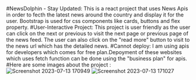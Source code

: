 #NewsDolphin - Stay Updated:
This is a react project that uses News Apis in order to fecth the latest news around the country and display it for the user. Bootstrap is used for css components like cards, buttons and flex property.
#User-Interactive Project:
This project is user friendly as the user can click on the next or previous to visit the next page or previous page of the news feed. The user can also click on the "read more" button to visit to the news url which has the detailed news. 
#Cannot deploy: 
I am using apis for developers which comes for free plan.Depoyment of these websites which uses fetch function can be done using the "business plan" for apis. 
#Here are some images about the project : 
![Screenshot 2023-07-13 170949](https://github.com/ishitaraina1807/NewsDolphin/assets/106395332/1482d58e-3a65-4e2d-9967-3583333ecd70)
![Screenshot 2023-07-13 171027](https://github.com/ishitaraina1807/NewsDolphin/assets/106395332/817ed7a1-c393-4b1d-b0ae-a9f5ea2adb0e)
